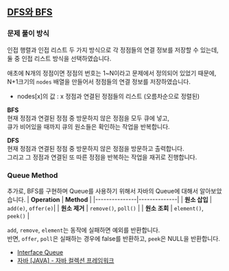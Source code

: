 ## [DFS와 BFS](https://www.acmicpc.net/problem/1260)


### 문제 풀이 방식
인접 행렬과 인접 리스트 두 가지 방식으로 각 정점들의 연결 정보를 저장할 수 있는데, 둘 중 인접 리스트 방식을 선택하였습니다.

애초에 N개의 정점이면 정점의 번호는 1~N이라고 문제에서 정의되어 있었기 때문에, N+1크기의 `nodes` 배열을 만들어서 정점들의 연결 정보를 저장하였습니다.
- nodes[x]의 값 : x 정점과 연결된 정점들의 리스트 (오름차순으로 정렬된)

**BFS**  
현재 정점과 연결된 정점 중 방문하지 않은 정점을 모두 큐에 넣고,  
큐가 비어있을 때까지 큐의 원소들은 확인하는 작업을 반복합니다.

**DFS**  
현재 정점과 연결된 정점 중 방문하지 않은 정점을 방문하고 출력합니다.  
그리고 그 정점과 연결된 또 따른 정점을 반복하는 작업을 재귀로 진행합니다.  

### Queue Method
추가로, BFS를 구현하며 Queue를 사용하기 위해서 자바의 Queue에 대해서 알아보았습니다.
| **Operation** | **Method**   |
|---------------|--------------|
| **원소 삽입**   | `add(e)`, `offer(e)`|
| **원소 제거**   | `remove()`, `poll()` |
| **원소 조회**   | `element()`, `peek()` |

`add`, `remove`, `element`는 동작에 실패하면 예외를 반환합니다.  
반면, `offer`, `poll`은 실패하는 경우에 false를 반환하고, `peek`은 NULL을 반환합니다.

- [Interface Queue<E>](https://docs.oracle.com/en/java/javase/11/docs/api/java.base/java/util/Queue.html)
- [자바 [JAVA] - 자바 컬렉션 프레임워크](https://st-lab.tistory.com/142)